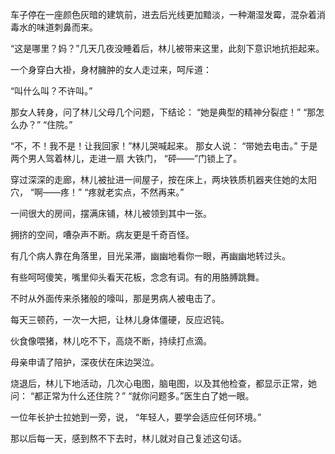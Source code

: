 车子停在一座颜色灰暗的建筑前，进去后光线更加黯淡，一种潮湿发霉，混杂着消毒水的味道刺鼻而来。

“这是哪里？妈？”几天几夜没睡着后，林儿被带来这里，此刻下意识地抗拒起来。

一个身穿白大褂，身材臃肿的女人走过来，呵斥道：

“叫什么叫？不许叫。”

那女人转身，问了林儿父母几个问题，下结论：
“她是典型的精神分裂症！”
“那怎么办？”
“住院。”

“不，不！我不是！让我回家！”林儿哭喊起来。
那女人说：
“带她去电击。”
于是两个男人驾着林儿，走进一扇
大铁门，
“砰——”门锁上了。

穿过深深的走廊，林儿被扯进一间屋子，按在床上，两块铁质机器夹住她的太阳穴，
“啊——疼！”
“疼就老实点，不然再来。”

一间很大的房间，摆满床铺，林儿被领到其中一张。

拥挤的空间，嘈杂声不断。病友更是千奇百怪。

有几个病人靠在角落里，目光呆滞，幽幽地看你一眼，再幽幽地转过头。

有些呵呵傻笑，嘴里仰头看天花板，念念有词。有的用胳膊跳舞。

不时从外面传来杀猪般的嚎叫，那是男病人被电击了。

每天三顿药，一次一大把，让林儿身体僵硬，反应迟钝。

伙食像喂猪，林儿吃不下，高烧不断，持续打点滴。

母亲申请了陪护，深夜伏在床边哭泣。

烧退后，林儿下地活动，几次心电图，脑电图，以及其他检查，都显示正常，她问：
“都正常为什么还住院？”
“就你问题多。”医生白了她一眼。

一位年长护士拉她到一旁，说，
“年轻人，要学会适应任何环境。”

那以后每一天，感到熬不下去时，林儿就对自己复述这句话。





